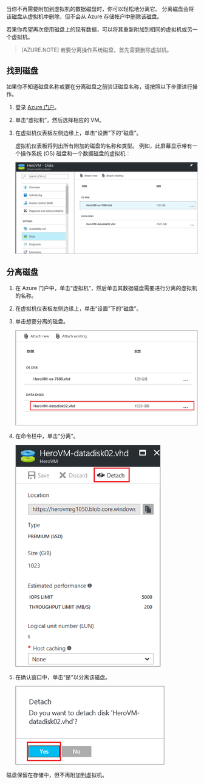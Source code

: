当你不再需要附加到虚拟机的数据磁盘时，你可以轻松地分离它。 分离磁盘会将该磁盘从虚拟机中删除，但不会从 Azure 存储帐户中删除该磁盘。

若果你希望再次使用磁盘上的现有数据，可以将其重新附加到相同的虚拟机或另一个虚拟机。  

> [AZURE.NOTE]
> 若要分离操作系统磁盘，首先需要删除虚拟机。
>

## <a name="find-the-disk"></a>找到磁盘
如果你不知道磁盘名称或要在分离磁盘之前验证磁盘名称，请按照以下步骤进行操作。

1. 登录 [Azure 门户](https://portal.azure.cn)。

2. 单击“虚拟机”，然后选择相应的 VM。

3. 在虚拟机仪表板左侧边缘上，单击“设置”下的“磁盘”。

    虚拟机仪表板将列出所有附加的磁盘的名称和类型。 例如，此屏幕显示带有一个操作系统 (OS) 磁盘和一个数据磁盘的虚拟机：

    ![查找数据磁盘](./media/howto-detach-disk-windows-linux/vmwithdisklist.png)

## <a name="detach-the-disk"></a>分离磁盘
1. 在 Azure 门户中，单击“虚拟机”，然后单击其数据磁盘需要进行分离的虚拟机的名称。

2. 在虚拟机仪表板左侧边缘上，单击“设置”下的“磁盘”。

3. 单击想要分离的磁盘。

    ![标识要分离的磁盘](./media/howto-detach-disk-windows-linux/DiskList.png)

4. 在命令栏中，单击“分离”。

    ![找到分离命令](./media/howto-detach-disk-windows-linux/diskdetachcommand.png)

5. 在确认窗口中，单击“是”以分离该磁盘。

    ![确认分离磁盘](./media/howto-detach-disk-windows-linux/confirmdetach.png)

磁盘保留在存储中，但不再附加到虚拟机。